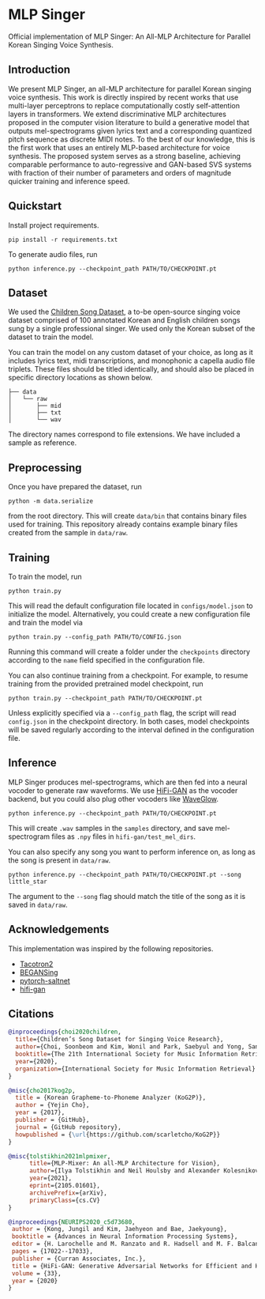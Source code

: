 # MLP Singer

Official implementation of MLP Singer: An All-MLP Architecture for Parallel Korean Singing Voice Synthesis.

## Introduction

We present MLP Singer, an all-MLP architecture for parallel Korean singing voice synthesis. This work is directly inspired by recent works that use multi-layer perceptrons to replace computationally costly self-attention layers in transformers. We extend discriminative MLP architectures proposed in the computer vision literature to build a generative model that outputs mel-spectrograms given lyrics text and a corresponding quantized pitch sequence as discrete MIDI notes. To the best of our knowledge, this is the first work that uses an entirely MLP-based architecture for voice synthesis. The proposed system serves as a strong baseline, achieving comparable performance to auto-regressive and GAN-based SVS systems with fraction of their number of parameters and orders of magnitude quicker training and inference speed.

## Quickstart

Install project requirements.

```
pip install -r requirements.txt
```

To generate audio files, run 

```
python inference.py --checkpoint_path PATH/TO/CHECKPOINT.pt
```

## Dataset

We used the [Children Song Dataset](https://github.com/emotiontts/emotiontts_open_db/tree/master/Dataset/CSD), a to-be open-source singing voice dataset comprised of 100 annotated Korean and English children songs sung by a single professional singer. We used only the Korean subset of the dataset to train the model.

You can train the model on any custom dataset of your choice, as long as it includes lyrics text, midi transcriptions, and monophonic a capella audio file triplets. These files should be titled identically, and should also be placed in specific directory locations as shown below.

```
├── data
│   └── raw
│       ├── mid
│       ├── txt
│       └── wav
```

The directory names correspond to file extensions. We have included a sample as reference.

## Preprocessing

Once you have prepared the dataset, run 

```
python -m data.serialize
```

from the root directory. This will create `data/bin` that contains binary files used for training. This repository already contains example binary files created from the sample in `data/raw`. 

## Training

To train the model, run

```
python train.py
```

This will read the default configuration file located in `configs/model.json` to initialize the model. Alternatively, you could create a new configuration file and train the model via

```
python train.py --config_path PATH/TO/CONFIG.json
```

Running this command will create a folder under the `checkpoints` directory according to the `name` field specified in the configuration file.

You can also continue training from a checkpoint. For example, to resume training from the provided pretrained model checkpoint, run

```
python train.py --checkpoint_path PATH/TO/CHECKPOINT.pt
```

Unless explicitly specified via a `--config_path` flag, the script will read `config.json` in the checkpoint directory. In both cases, model checkpoints will be saved regularly according to the interval defined in the configuration file. 

## Inference

MLP Singer produces mel-spectrograms, which are then fed into a neural vocoder to generate raw waveforms. We use [HiFi-GAN](https://github.com/jik876/hifi-gan) as the vocoder backend, but you could also plug other vocoders like [WaveGlow](https://github.com/NVIDIA/waveglow).

```
python inference.py --checkpoint_path PATH/TO/CHECKPOINT.pt
```

This will create `.wav` samples in the `samples` directory, and save mel-spectrogram files as `.npy` files in `hifi-gan/test_mel_dirs`. 

You can also specify any song you want to perform inference on, as long as the song is present in `data/raw`. 

```
python inference.py --checkpoint_path PATH/TO/CHECKPOINT.pt --song little_star
```

The argument to the `--song` flag should match the title of the song as it is saved in `data/raw`.  

## Acknowledgements

This implementation was inspired by the following repositories.

* [Tacotron2](https://github.com/NVIDIA/tacotron2)
* [BEGANSing](https://github.com/SoonbeomChoi/BEGANSing)
* [pytorch-saltnet](https://github.com/tugstugi/pytorch-saltnet)
* [hifi-gan](https://github.com/jik876/hifi-gan)


## Citations

```bibtex
@inproceedings{choi2020children,
  title={Children’s Song Dataset for Singing Voice Research},
  author={Choi, Soonbeom and Kim, Wonil and Park, Saebyul and Yong, Sangeon and Nam, Juhan},
  booktitle={The 21th International Society for Music Information Retrieval Conference (ISMIR)},
  year={2020},
  organization={International Society for Music Information Retrieval}
}
```

```bibtex
@misc{cho2017kog2p,
  title = {Korean Grapheme-to-Phoneme Analyzer (KoG2P)},
  author = {Yejin Cho},
  year = {2017},
  publisher = {GitHub},
  journal = {GitHub repository},
  howpublished = {\url{https://github.com/scarletcho/KoG2P}}
}
```

```bibtex
@misc{tolstikhin2021mlpmixer,
      title={MLP-Mixer: An all-MLP Architecture for Vision}, 
      author={Ilya Tolstikhin and Neil Houlsby and Alexander Kolesnikov and Lucas Beyer and Xiaohua Zhai and Thomas Unterthiner and Jessica Yung and Andreas Steiner and Daniel Keysers and Jakob Uszkoreit and Mario Lucic and Alexey Dosovitskiy},
      year={2021},
      eprint={2105.01601},
      archivePrefix={arXiv},
      primaryClass={cs.CV}
}
```

```bibtex
@inproceedings{NEURIPS2020_c5d73680,
 author = {Kong, Jungil and Kim, Jaehyeon and Bae, Jaekyoung},
 booktitle = {Advances in Neural Information Processing Systems},
 editor = {H. Larochelle and M. Ranzato and R. Hadsell and M. F. Balcan and H. Lin},
 pages = {17022--17033},
 publisher = {Curran Associates, Inc.},
 title = {HiFi-GAN: Generative Adversarial Networks for Efficient and High Fidelity Speech Synthesis},
 volume = {33},
 year = {2020}
}
```